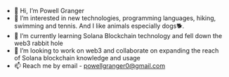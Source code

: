 - 👋 Hi, I’m Powell Granger
- 👀 I’m interested in new technologies, programming languages, hiking, swimming and tennis. And I like animals especially dogs🐕.
- 🌱 I’m currently learning Solana Blockchain technology and fell down the web3 rabbit hole
- 💞️ I’m looking to work on web3 and collaborate on expanding the reach of Solana blockchain knowledge and usage
- 📫 Reach me by email - powellgranger0@gmail.com

<!---
kise999/kise999 is a ✨ special ✨ repository because its `README.md` (this file) appears on your GitHub profile.
You can click the Preview link to take a look at your changes.
--->
